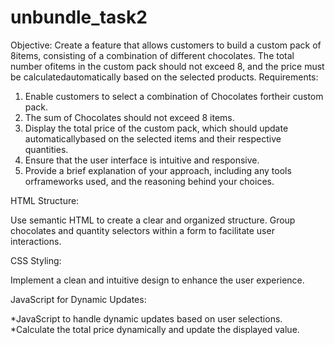 # unbundle_task2
Objective:
Create a feature that allows customers to build a custom pack of 8items, consisting of a combination of different chocolates. The total number ofitems in the custom pack 
should not exceed 8, and the price must be calculatedautomatically based on the selected products.
Requirements:
1. Enable customers to select a combination of Chocolates fortheir custom pack.
2. The sum of Chocolates should not exceed 8 items.
3. Display the total price of the custom pack, which should update automaticallybased on the selected items and their respective quantities.
4. Ensure that the user interface is intuitive and responsive.
5. Provide a brief explanation of your approach, including any tools orframeworks used, and the reasoning behind your choices.

HTML Structure:

Use semantic HTML to create a clear and organized structure.
Group chocolates and quantity selectors within a form to facilitate user interactions.

CSS Styling:

Implement a clean and intuitive design to enhance the user experience.

JavaScript for Dynamic Updates:

*JavaScript to handle dynamic updates based on user selections.
*Calculate the total price dynamically and update the displayed value.
